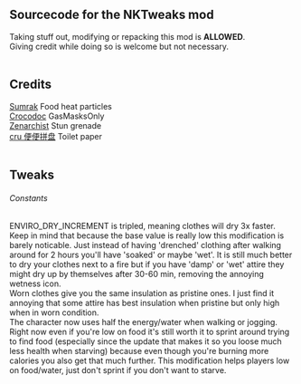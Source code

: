 ## Sourcecode for the NKTweaks mod

Taking stuff out, modifying or repacking this mod is **ALLOWED**.</br>
Giving credit while doing so is welcome but not necessary.</br>
</br>
## Credits

[Sumrak](https://steamcommunity.com/sharedfiles/filedetails/?id=2289461232) Food heat particles</br>
[Crocodoc](https://steamcommunity.com/sharedfiles/filedetails/?id=2621103156) GasMasksOnly</br>
[Zenarchist](https://steamcommunity.com/sharedfiles/filedetails/?id=2809135233) Stun grenade</br>
[cru 便便拼盘](https://steamcommunity.com/sharedfiles/filedetails/?id=2189808704) Toilet paper</br>
</br>
## Tweaks

###### Constants

ENVIRO_DRY_INCREMENT is tripled, meaning clothes will dry 3x faster. Keep in mind that because the base value is really low this modification is barely noticable. Just instead of having 'drenched' clothing after walking around for 2 hours you'll have 'soaked' or maybe 'wet'. It is still much better to dry your clothes next to a fire but if you have 'damp' or 'wet' attire they might dry up by themselves after 30-60 min, removing the annoying wetness icon.</br>
Worn clothes give you the same insulation as pristine ones. I just find it annoying that some attire has best insulation when pristine but only high when in worn condition.</br>
The character now uses half the energy/water when walking or jogging. Right now even if you're low on food it's still worth it to sprint around trying to find food (especially since the update that makes it so you loose much less health when starving) because even though you're burning more calories you also get that much further. This modification helps players low on food/water, just don't sprint if you don't want to starve.
